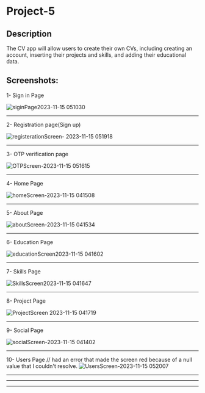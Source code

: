 # Project-5


## Description

The CV app will allow users to create their own CVs, including creating an account, inserting their projects and skills, and adding their educational data.

## Screenshots: 

  1- Sign in Page
  
  ![siginPage2023-11-15 051030](https://github.com/RubaAlHilal/Project-5/assets/73358612/aec8f6ab-beba-4f6b-a1bd-ae49af25e294)

______________________________________________________________________

  2- Registration page(Sign up)
  
![registerationScreen- 2023-11-15 051918](https://github.com/RubaAlHilal/Project-5/assets/73358612/176e54ba-605e-4195-9ae3-6be3afe5d1e2)

______________________________________________________________________
  
  3- OTP verification page
  
  ![OTPScreen-2023-11-15 051615](https://github.com/RubaAlHilal/Project-5/assets/73358612/c4cc8a11-bae0-4838-b67e-b6307263dbf7)
______________________________________________________________________

  4- Home Page
  
![homeScreen-2023-11-15 041508](https://github.com/RubaAlHilal/Project-5/assets/73358612/78694665-0b25-4263-86ca-97ff4736310c)

______________________________________________________________________
  5- About Page
  
![aboutScreen-2023-11-15 041534](https://github.com/RubaAlHilal/Project-5/assets/73358612/b9d88e2e-d569-493e-aab3-166a6b8577f9)

______________________________________________________________________
  
  6- Education Page

![educationScreen2023-11-15 041602](https://github.com/RubaAlHilal/Project-5/assets/73358612/4dfe7882-e4be-46aa-8425-56bd67461334)

______________________________________________________________________
  
  7- Skills Page

![SkillsScreen2023-11-15 041647](https://github.com/RubaAlHilal/Project-5/assets/73358612/393cfda1-b3ca-43b2-9546-3c3d5340f7fe)


______________________________________________________________________
  
  8- Project Page

![ProjectScreen 2023-11-15 041719](https://github.com/RubaAlHilal/Project-5/assets/73358612/54cebeed-2964-42ca-b0c2-d08796c1bd5e)

______________________________________________________________________
  
  9- Social Page

![socialScreen-2023-11-15 041402](https://github.com/RubaAlHilal/Project-5/assets/73358612/313bdd24-f94d-477e-a86e-a75ba3717a23)

______________________________________________________________________
  
  10- Users Page
  // had an error that made the screen red because of a null value that I couldn't resolve.
![UsersScreen-2023-11-15 052007](https://github.com/RubaAlHilal/Project-5/assets/73358612/189f5aad-f788-4977-a39a-4e60739b328c)

  
______________________________________________________________________
______________________________________________________________________
______________________________________________________________________
  
